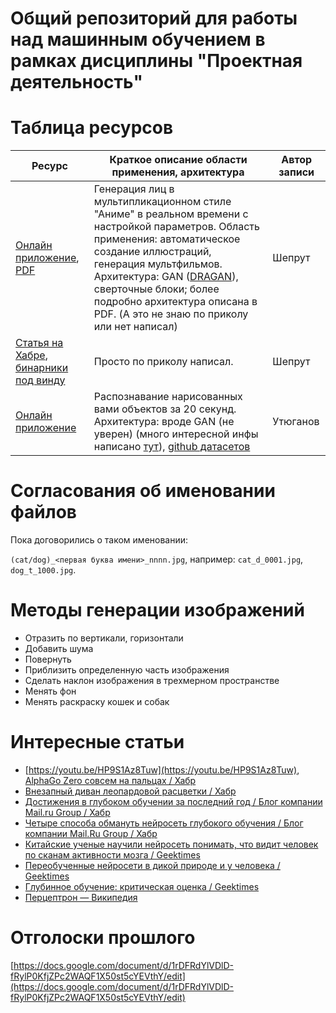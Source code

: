 # Общий репозиторий для работы над машинным обучением в рамках дисциплины "Проектная деятельность"

# Таблица ресурсов

|Ресурс|Краткое описание области применения, архитектура|Автор записи|
|-|-|-|
|[Онлайн приложение](https://make.girls.moe/), [PDF](https://github.com/makegirlsmoe/makegirlsmoe.github.io/blob/master/assets/pdf/technical_report.pdf)|Генерация лиц в мультипликационном стиле "Аниме" в реальном времени с настройкой параметров. Область применения: автоматическое создание иллюстраций, генерация мультфильмов. Архитектура: GAN ([DRAGAN](https://github.com/kodalinaveen3/DRAGAN)), сверточные блоки; более подробно архитектура описана в PDF. (А это не знаю по приколу или нет написал)|Шепрут|
|[Статья на Хабре](https://habr.com/ru/post/428896/), [бинарники под винду](https://github.com/deeppomf/DeepCreamPy/releases)|Просто по приколу написал.|Шепрут|
|[Онлайн приложение](https://quickdraw.withgoogle.com/#)|Распознавание нарисованных вами объектов за 20 секунд. Архитектура: вроде GAN (не уверен) (много интересной инфы написано [тут](https://hackernoon.com/catgan-cat-face-generation-using-gans-f44663586d6b)), [github датасетов](https://github.com/googlecreativelab/quickdraw-dataset) |Утюганов|

# Согласования об именовании файлов

Пока договорились о таком именовании:

`(cat/dog)_<первая буква имени>_nnnn.jpg`, например: `cat_d_0001.jpg`, `dog_t_1000.jpg`.

# Методы генерации изображений

* Отразить по вертикали, горизонтали
* Добавить шума
* Повернуть
* Приблизить определенную часть изображения
* Сделать наклон изображения в трехмерном пространстве
* Менять фон
* Менять раскраску кошек и собак

# Интересные статьи

* [https://youtu.be/HP9S1Az8Tuw](https://youtu.be/HP9S1Az8Tuw), [AlphaGo Zero совсем на пальцах / Хабр](https://habr.com/ru/post/343590/)
* [Внезапный диван леопардовой расцветки / Хабр](https://habr.com/post/259191/)
* [Достижения в глубоком обучении за последний год / Блог компании Mail.ru Group / Хабр](https://habr.com/company/mailru/blog/338248/)
* [Четыре способа обмануть нейросеть глубокого обучения / Блог компании Mail.Ru Group / Хабр](https://habr.com/company/mailru/blog/348140/)
* [Китайские ученые научили нейросеть понимать, что видит человек по сканам активности мозга / Geektimes](https://geektimes.ru/post/288955/)
* [Переобученные нейросети в дикой природе и у человека / Geektimes](https://geektimes.ru/post/290005/)
* [Глубинное обучение: критическая оценка / Geektimes](https://geektimes.ru/post/297309/)
* [Перцептрон — Википедия](https://ru.wikipedia.org/wiki/%D0%9F%D0%B5%D1%80%D1%86%D0%B5%D0%BF%D1%82%D1%80%D0%BE%D0%BD)

# Отголоски прошлого

[https://docs.google.com/document/d/1rDFRdYlVDlD-fRylP0KfjZPc2WAQF1X50st5cYEVthY/edit](https://docs.google.com/document/d/1rDFRdYlVDlD-fRylP0KfjZPc2WAQF1X50st5cYEVthY/edit)
